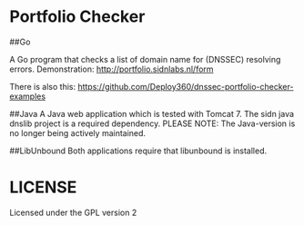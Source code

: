 # Portfolio Checker

##Go

A Go program that checks a list of domain name for (DNSSEC) resolving errors.
Demonstration: http://portfolio.sidnlabs.nl/form

There is also this: https://github.com/Deploy360/dnssec-portfolio-checker-examples

##Java
A Java web application which is tested with Tomcat 7.
The sidn java dnslib project is a required dependency.
PLEASE NOTE: The Java-version is no longer being actively maintained.

##LibUnbound
Both applications require that libunbound is installed.

# LICENSE
Licensed under the GPL version 2
